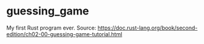 # guessing_game
My first Rust program ever.
Source: https://doc.rust-lang.org/book/second-edition/ch02-00-guessing-game-tutorial.html
